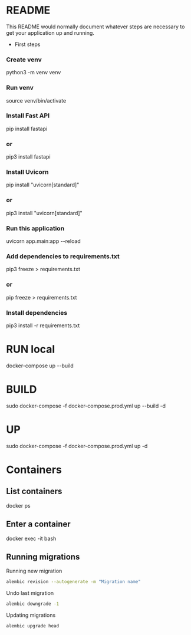 # README

This README would normally document whatever steps are necessary to get your application up and running.

- First steps

### Create venv

python3 -m venv venv

### Run venv

source venv/bin/activate

### Install Fast API

pip install fastapi

### or

pip3 install fastapi

### Install Uvicorn

pip install "uvicorn[standard]"

### or

pip3 install "uvicorn[standard]"

### Run this application

uvicorn app.main:app --reload

### Add dependencies to requirements.txt

pip3 freeze > requirements.txt

### or

pip freeze > requirements.txt

### Install dependencies

pip3 install -r requirements.txt

# RUN local

docker-compose up --build

# BUILD

sudo docker-compose -f docker-compose.prod.yml up --build -d

# UP

sudo docker-compose -f docker-compose.prod.yml up -d

# Containers

## List containers

docker ps

## Enter a container

docker exec -it <id> bash

## Running migrations

Running new migration

```bash
alembic revision --autogenerate -m "Migration name"
```

Undo last migration

```bash
alembic downgrade -1
```

Updating migrations

```bash
alembic upgrade head
```
